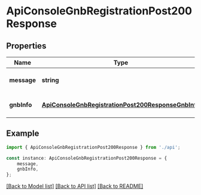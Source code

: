 # ApiConsoleGnbRegistrationPost200Response


## Properties

Name | Type | Description | Notes
------------ | ------------- | ------------- | -------------
**message** | **string** |  | [optional] [default to undefined]
**gnbInfo** | [**ApiConsoleGnbRegistrationPost200ResponseGnbInfo**](ApiConsoleGnbRegistrationPost200ResponseGnbInfo.md) |  | [optional] [default to undefined]

## Example

```typescript
import { ApiConsoleGnbRegistrationPost200Response } from './api';

const instance: ApiConsoleGnbRegistrationPost200Response = {
    message,
    gnbInfo,
};
```

[[Back to Model list]](../README.md#documentation-for-models) [[Back to API list]](../README.md#documentation-for-api-endpoints) [[Back to README]](../README.md)
